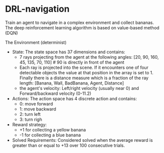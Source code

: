 # DRL-navigation
Train an agent to navigate in a complex environment and collect bananas. The deep reinforcement learning algorithm is based on value-based method (DQN)

The Environment (determinist)
 + State: 
 The state space has 37 dimensions and contains:
    - 7 rays projecting from the agent at the following angles: [20, 90, 160, 45, 135, 70, 110] # 90 is directly in front of the agent
    - Each ray is projected into the scene. If it encounters one of four detectable objects the value at that position in the array is set to 1. Finally there is a distance measure which is a fraction of the ray length: [Banana, Wall, BadBanana, Agent, Distance]
    - the agent's velocity: Left/right velocity (usually near 0) and Forward/backward velocity (0-11.2)
 + Actions:
 The action space has 4 discrete action and contains:
    - 0: move forward
    - 1: move backward
    - 2: turn left
    - 3: turn righ
 + Reward strategy:
    - +1 for collecting a yellow banana
    - -1 for collecting a blue banana
 + Solved Requirements:
Considered solved when the average reward is greater than or equal to +13 over 100 consecutive trials.
